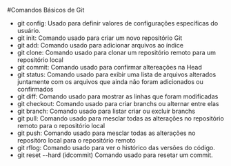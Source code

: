#Comandos Básicos de Git

 - git config:
	Usado para definir valores de configurações específicas do usuário.
 - git init:
	Comando usado para criar um novo repositório Git
 - git add:
	Comando usado para adicionar arquivos ao índice
 - git clone:
	Comando usado para clonar um repositório remoto para um repositório local
 - git commit:
	Comando usado para confirmar altereações na Head
 - git status:
	Comando usado para exibir uma lista de arquivos alterados juntamente com os arquivos que ainda não foram adicionados ou confirmados 
 - git diff:
	Comando usado para mostrar as linhas que foram modificadas 
 - git checkout:
	Comando usado para criar branchs ou alternar entre elas
 - git branch:
	Comando usado para listar criar ou excluir branchs
 - git pull:
	Comando usado para mesclar todas as alterações no repositório remoto para o repositório local
 - git push:
	Comando usado para mesclar todas as alterações no repositóro local para o repositório remoto
 - git rflog: 
	Comando usado para ver o histórico das versões do código.
 - git reset --hard (idcommit)
	Comando usado para resetar um commit.
